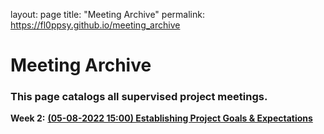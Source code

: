 layout: page
title: "Meeting Archive"
permalink: https://fl0ppsy.github.io/meeting_archive

# Meeting Archive

### This page catalogs all supervised project meetings.

**Week 2:** **[(05-08-2022 15:00) Establishing Project Goals & Expectations](https://fl0ppsy.github.io/05-08-2022-15:00_meeting)**
